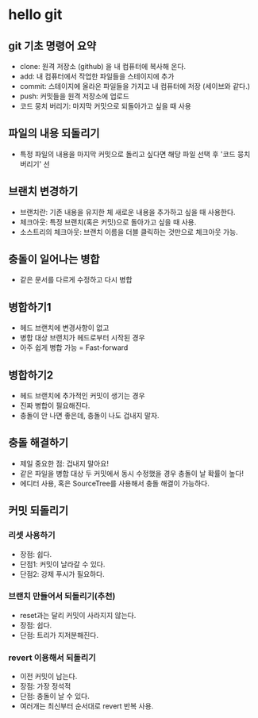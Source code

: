 # hello git
## git 기초 명령어 요약
- clone: 원격 저장소 (github) 을 내 컴퓨터에 복사해 온다.
- add: 내 컴퓨터에서 작업한 파일들을 스테이지에 추가
- commit: 스테이지에 올라온 파일들을 가지고 내 컴퓨터에 저장 (세이브와 같다.)
- push: 커밋들을 원격 저장소에 업로드
- 코드 뭉치 버리기: 마지막 커밋으로 되돌아가고 싶을 때 사용


## 파일의 내용 되돌리기
- 특정 파일의 내용을 마지막 커밋으로 돌리고 싶다면 해당 파일 선택 후 '코드 뭉치 버리기' 선


## 브랜치 변경하기
- 브랜치란: 기존 내용을 유지한 체 새로운 내용을 추가하고 싶을 때 사용한다.
- 체크아웃: 특정 브랜치(혹은 커밋)으로 돌아가고 싶을 때 사용.
- 소스트리의 체크아웃: 브랜치 이름을 더블 클릭하는 것만으로 체크아웃 가능.


## 충돌이 일어나는 병합
- 같은 문서를 다르게 수정하고 다시 병합


## 병합하기1
- 헤드 브랜치에 변경사항이 없고
- 병합 대상 브랜치가 헤드로부터 시작된 경우
- 아주 쉽게 병합 가능 = Fast-forward


## 병합하기2
- 헤드 브랜치에 추가적인 커밋이 생기는 경우
- 진짜 병합이 필요해진다.
- 충돌이 안 나면 좋은데, 충돌이 나도 겁내지 말자.


## 충돌 해결하기
- 제일 중요한 점: 겁내지 말아요!
- 같은 파일을 병합 대상 두 커밋에서 동시 수정했을 경우 충돌이 날 확률이 높다!
- 에디터 사용, 혹은 SourceTree를 사용해서 충돌 해결이 가능하다.


## 커밋 되돌리기
### 리셋 사용하기
- 장점: 쉽다.
- 단점1: 커밋이 날라갈 수 있다. 
- 단점2: 강제 푸시가 필요하다.

### 브랜치 만들어서 되돌리기(추천)
- reset과는 달리 커밋이 사라지지 않는다.
- 장점: 쉽다.
- 단점: 트리가 지저분해진다.

### revert 이용해서 되돌리기
- 이전 커밋이 남는다.
- 장점: 가장 정석적
- 단점: 충돌이 날 수 있다.
- 여러개는 최신부터 순서대로 revert 반복 사용.
